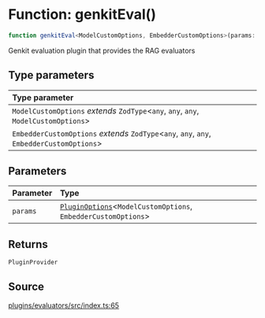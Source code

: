 # Function: genkitEval()

```ts
function genkitEval<ModelCustomOptions, EmbedderCustomOptions>(params: PluginOptions<ModelCustomOptions, EmbedderCustomOptions>): PluginProvider
```

Genkit evaluation plugin that provides the RAG evaluators

## Type parameters

| Type parameter |
| :------ |
| `ModelCustomOptions` *extends* `ZodType`\<`any`, `any`, `any`, `ModelCustomOptions`\> |
| `EmbedderCustomOptions` *extends* `ZodType`\<`any`, `any`, `any`, `EmbedderCustomOptions`\> |

## Parameters

| Parameter | Type |
| :------ | :------ |
| `params` | [`PluginOptions`](../interfaces/PluginOptions.md)\<`ModelCustomOptions`, `EmbedderCustomOptions`\> |

## Returns

`PluginProvider`

## Source

[plugins/evaluators/src/index.ts:65](https://github.com/firebase/genkit/blob/2b0be364306d92a8e7d13efc2da4fb04c1d21e29/js/plugins/evaluators/src/index.ts#L65)

